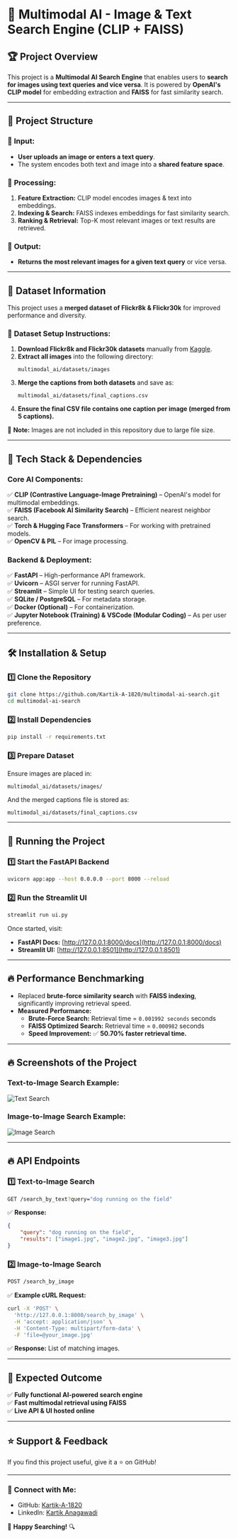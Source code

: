# 📌 Multimodal AI - Image & Text Search Engine (CLIP + FAISS)

## 🏆 **Project Overview**
This project is a **Multimodal AI Search Engine** that enables users to **search for images using text queries and vice versa**. It is powered by **OpenAI's CLIP model** for embedding extraction and **FAISS** for fast similarity search.

---

## 📂 **Project Structure**

### 🔹 **Input:**
- **User uploads an image or enters a text query**.
- The system encodes both text and image into a **shared feature space**.

### 🔹 **Processing:**
1. **Feature Extraction:** CLIP model encodes images & text into embeddings.
2. **Indexing & Search:** FAISS indexes embeddings for fast similarity search.
3. **Ranking & Retrieval:** Top-K most relevant images or text results are retrieved.

### 🔹 **Output:**
- **Returns the most relevant images for a given text query** or vice versa.

---

## 📌 **Dataset Information**
This project uses a **merged dataset of Flickr8k & Flickr30k** for improved performance and diversity.

### 🔹 **Dataset Setup Instructions:**
1. **Download Flickr8k and Flickr30k datasets** manually from [Kaggle](https://www.kaggle.com/datasets).
2. **Extract all images** into the following directory:
   ```
   multimodal_ai/datasets/images
   ```
3. **Merge the captions from both datasets** and save as:
   ```
   multimodal_ai/datasets/final_captions.csv
   ```
4. **Ensure the final CSV file contains one caption per image (merged from 5 captions).**

🔹 **Note:** Images are not included in this repository due to large file size.

---

## 📌 **Tech Stack & Dependencies**

### **Core AI Components:**
✅ **CLIP (Contrastive Language-Image Pretraining)** – OpenAI's model for multimodal embeddings.  
✅ **FAISS (Facebook AI Similarity Search)** – Efficient nearest neighbor search.  
✅ **Torch & Hugging Face Transformers** – For working with pretrained models.  
✅ **OpenCV & PIL** – For image processing.  

### **Backend & Deployment:**
✅ **FastAPI** – High-performance API framework.  
✅ **Uvicorn** – ASGI server for running FastAPI.  
✅ **Streamlit** – Simple UI for testing search queries.  
✅ **SQLite / PostgreSQL** – For metadata storage.  
✅ **Docker (Optional)** – For containerization.  
✅ **Jupyter Notebook (Training) & VSCode (Modular Coding)** – As per user preference.  

---

## 🛠️ **Installation & Setup**

### **1️⃣ Clone the Repository**
```bash
git clone https://github.com/Kartik-A-1820/multimodal-ai-search.git
cd multimodal-ai-search
```

### **2️⃣ Install Dependencies**
```bash
pip install -r requirements.txt
```

### **3️⃣ Prepare Dataset**
Ensure images are placed in:
```
multimodal_ai/datasets/images/
```
And the merged captions file is stored as:
```
multimodal_ai/datasets/final_captions.csv
```

---

## 🚀 **Running the Project**

### **1️⃣ Start the FastAPI Backend**
```bash
uvicorn app:app --host 0.0.0.0 --port 8000 --reload
```

### **2️⃣ Run the Streamlit UI**
```bash
streamlit run ui.py
```

Once started, visit:
- **FastAPI Docs:** [http://127.0.0.1:8000/docs](http://127.0.0.1:8000/docs)
- **Streamlit UI:** [http://127.0.0.1:8501](http://127.0.0.1:8501)

---

## 🔥 **Performance Benchmarking**
- Replaced **brute-force similarity search** with **FAISS indexing**, significantly improving retrieval speed.
- **Measured Performance:**
  - **Brute-Force Search:** Retrieval time = `0.001992 seconds` seconds
  - **FAISS Optimized Search:** Retrieval time = `0.000982` seconds
  - **Speed Improvement:** ✅ **50.70% faster retrieval time.**

---

## 🔥 **Screenshots of the Project**

### **Text-to-Image Search Example:**
![Text Search](screenshots/1.png)

### **Image-to-Image Search Example:**
![Image Search](screenshots/2.png)

---

## 🔥 **API Endpoints**

### **1️⃣ Text-to-Image Search**
```bash
GET /search_by_text?query="dog running on the field"
```
✅ **Response:**
```json
{
    "query": "dog running on the field",
    "results": ["image1.jpg", "image2.jpg", "image3.jpg"]
}
```

### **2️⃣ Image-to-Image Search**
```bash
POST /search_by_image
```
✅ **Example cURL Request:**
```bash
curl -X 'POST' \
  'http://127.0.0.1:8000/search_by_image' \
  -H 'accept: application/json' \
  -H 'Content-Type: multipart/form-data' \
  -F 'file=@your_image.jpg'
```
✅ **Response:** List of matching images.

---

## 🎯 **Expected Outcome**
✅ **Fully functional AI-powered search engine**  
✅ **Fast multimodal retrieval using FAISS**  
✅ **Live API & UI hosted online**

---

## ⭐ **Support & Feedback**
If you find this project useful, give it a ⭐ on GitHub!

---

### 🔗 **Connect with Me:**
- GitHub: [Kartik-A-1820](https://github.com/Kartik-A-1820)
- LinkedIn: [Kartik Anagawadi](https://www.linkedin.com/in/kartik-anagawadi-4b33a81b6/)

🚀 **Happy Searching!** 🔍
